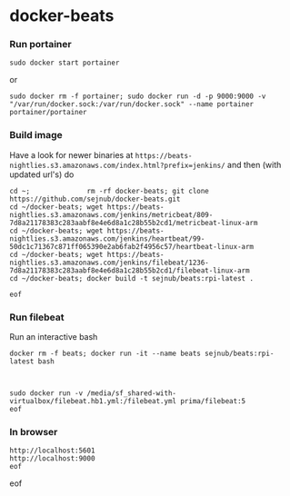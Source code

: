 # docker-beats

### Run portainer

    sudo docker start portainer

or

    sudo docker rm -f portainer; sudo docker run -d -p 9000:9000 -v "/var/run/docker.sock:/var/run/docker.sock" --name portainer portainer/portainer



### Build image 
Have a look for newer binaries at `https://beats-nightlies.s3.amazonaws.com/index.html?prefix=jenkins/` and then (with updated url's) do

    cd ~;              rm -rf docker-beats; git clone https://github.com/sejnub/docker-beats.git
    cd ~/docker-beats; wget https://beats-nightlies.s3.amazonaws.com/jenkins/metricbeat/809-7d8a21178383c283aabf8e4e6d8a1c28b55b2cd1/metricbeat-linux-arm 
    cd ~/docker-beats; wget https://beats-nightlies.s3.amazonaws.com/jenkins/heartbeat/99-50dc1c71367c871ff065390e2ab6fab2f4956c57/heartbeat-linux-arm
    cd ~/docker-beats; wget https://beats-nightlies.s3.amazonaws.com/jenkins/filebeat/1236-7d8a21178383c283aabf8e4e6d8a1c28b55b2cd1/filebeat-linux-arm
    cd ~/docker-beats; docker build -t sejnub/beats:rpi-latest .

    eof


### Run filebeat

Run an interactive bash

    docker rm -f beats; docker run -it --name beats sejnub/beats:rpi-latest bash



    sudo docker run -v /media/sf_shared-with-virtualbox/filebeat.hb1.yml:/filebeat.yml prima/filebeat:5
    eof



### In browser

    http://localhost:5601
    http://localhost:9000
    eof
 
 
 
 
 
 
eof
